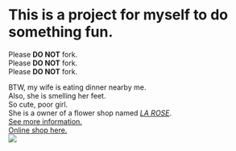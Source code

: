 # This is a project for myself to do something fun.  
Please **DO NOT** fork.  
Please **DO NOT** fork.  
Please **DO NOT** fork.  

BTW, my wife is eating dinner nearby me.   
Also, she is smelling her feet.  
So cute, poor girl.  
She is a owner of a flower shop named *[LA ROSE](http://f.amap.com/6mW5b_0173m8n)*.   
[See more information.](http://mp.weixin.qq.com/s/fz6RzIqyKEnVWH6jyZ-rTg)    
[Online shop here.](https://weidian.com/?userid=1224485618)  
![](https://si.geilicdn.com/bj-vshop-1224485618-1498232178969-1849861895_1080_540.jpg?w=640&amp;h=330&amp;cp=1)
